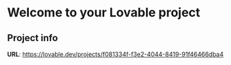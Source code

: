 # Welcome to your Lovable project

## Project info

**URL**: https://lovable.dev/projects/f081334f-f3e2-4044-8419-91f46466dba4
